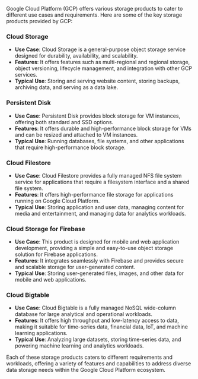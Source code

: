 Google Cloud Platform (GCP) offers various storage products to cater to different use cases and requirements. Here are some of the key storage products provided by GCP:

### Cloud Storage
- **Use Case**: Cloud Storage is a general-purpose object storage service designed for durability, availability, and scalability.
- **Features**: It offers features such as multi-regional and regional storage, object versioning, lifecycle management, and integration with other GCP services.
- **Typical Use**: Storing and serving website content, storing backups, archiving data, and serving as a data lake.

### Persistent Disk
- **Use Case**: Persistent Disk provides block storage for VM instances, offering both standard and SSD options.
- **Features**: It offers durable and high-performance block storage for VMs and can be resized and attached to VM instances.
- **Typical Use**: Running databases, file systems, and other applications that require high-performance block storage.

### Cloud Filestore
- **Use Case**: Cloud Filestore provides a fully managed NFS file system service for applications that require a filesystem interface and a shared file system.
- **Features**: It offers high-performance file storage for applications running on Google Cloud Platform.
- **Typical Use**: Storing application and user data, managing content for media and entertainment, and managing data for analytics workloads.

### Cloud Storage for Firebase
- **Use Case**: This product is designed for mobile and web application development, providing a simple and easy-to-use object storage solution for Firebase applications.
- **Features**: It integrates seamlessly with Firebase and provides secure and scalable storage for user-generated content.
- **Typical Use**: Storing user-generated files, images, and other data for mobile and web applications.

### Cloud Bigtable
- **Use Case**: Cloud Bigtable is a fully managed NoSQL wide-column database for large analytical and operational workloads.
- **Features**: It offers high throughput and low-latency access to data, making it suitable for time-series data, financial data, IoT, and machine learning applications.
- **Typical Use**: Analyzing large datasets, storing time-series data, and powering machine learning and analytics workloads.

Each of these storage products caters to different requirements and workloads, offering a variety of features and capabilities to address diverse data storage needs within the Google Cloud Platform ecosystem.

